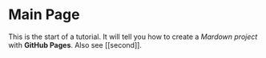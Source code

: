 # Main Page
This is the start of a tutorial. It will tell you how to create a *Mardown project* with **GitHub Pages**.
Also see [[second]].
